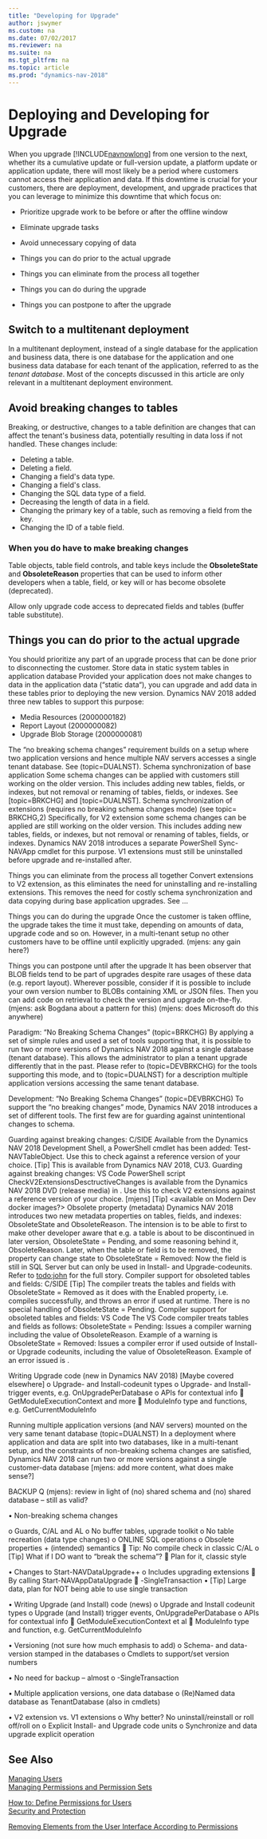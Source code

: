 ```yaml
---
title: "Developing for Upgrade"
author: jswymer
ms.custom: na
ms.date: 07/02/2017
ms.reviewer: na
ms.suite: na
ms.tgt_pltfrm: na
ms.topic: article
ms.prod: "dynamics-nav-2018"
---
```

# Deploying and Developing for Upgrade

When you upgrade [!INCLUDE[navnowlong](includes/navnowlong_md.md)] from one version to the next, whether its a cumulative update or full-version update, a platform update or application update, there will most likely be a period where customers cannot access their application and data. If this downtime is crucial for your customers, there are deployment, development, and upgrade practices that you can leverage to minimize this downtime that  which focus on:

-   Prioritize upgrade work to be before or after the offline window
-   Eliminate upgrade tasks
-   Avoid unnecessary copying of data
 
-   Things you can do prior to the actual upgrade
-   Things you can eliminate from the process all together
-   Things you can do during the upgrade
-   Things you can postpone to after the upgrade

## Switch to a multitenant deployment
In a multitenant deployment, instead of a single database for the application and business data, there is one database for the application and one business data database for each tenant of the application, referred to as the *tenant database*. Most of the concepts discussed in this article are only relevant in a multitenant deployment environment.

## Avoid breaking changes to tables
Breaking, or destructive, changes to a table definition are changes that can affect the tenant's business data, potentially resulting in data loss if not handled. These changes include:  

-   Deleting a table.
-   Deleting a field.
-   Changing a field's data type.
-   Changing a field's class.
-   Changing the SQL data type of a field.
-   Decreasing the length of data in a field.
-   Changing the primary key of a table, such as removing a field from the key.
-   Changing the ID of a table field.

### When you do have to make breaking changes

Table objects, table field controls, and table keys include the **ObsoleteState** and **ObsoleteReason** properties that can be used to inform other developers when a table, field, or key will or has become obsolete (deprecated).  

 Allow only upgrade code access to deprecated fields and tables (buffer table substitute).

## Things you can do prior to the actual upgrade
You should prioritize any part of an upgrade process that can be done prior to disconnecting the customer.
Store data in static system tables in application database
Provided your application does not make changes to data in the application data (“static data“), you can upgrade and add data in these tables prior to deploying the new version. Dynamics NAV 2018 added three new tables to support this purpose:
-   Media Resources (2000000182)
-   Report Layout (2000000082)
-	Upgrade Blob Storage (2000000081)

The “no breaking schema changes” requirement builds on a setup where two application versions and hence multiple NAV servers accesses a single tenant database. See (topic=DUALNST).
Schema synchronization of base application
Some schema changes can be applied with customers still working on the older version. This includes adding new tables, fields, or indexes, but not removal or renaming of tables, fields, or indexes. See [topic=BRKCHG] and [topic=DUALNST].
Schema synchronization of extensions (requires no breaking schema changes mode) (see topic= BRKCHG,2)
Specifically, for V2 extension some schema changes can be applied are still working on the older version. This includes adding new tables, fields, or indexes, but not removal or renaming of tables, fields, or indexes. Dynamics NAV 2018 introduces a separate PowerShell Sync-NAVApp cmdlet for this purpose.
V1 extensions must still be uninstalled before upgrade and re-installed after.

Things you can eliminate from the process all together
Convert extensions to V2 extension, as this eliminates the need for uninstalling and re-installing extensions. This removes the need for costly schema synchronization and data copying during base application upgrades. See …

Things you can do during the upgrade
Once the customer is taken offline, the upgrade takes the time it must take, depending on amounts of data, upgrade code and so on. However, in a multi-tenant setup no other customers have to be offline until explicitly upgraded.  (mjens: any gain here?) 

Things you can postpone until after the upgrade
It has been observer that BLOB fields tend to be part of upgrades despite rare usages of these data (e.g. report layout). Wherever possible, consider if it is possible to include your own version number to BLOBs containing XML or JSON files. Then you can add code on retrieval to check the version and upgrade on-the-fly. 
(mjens: ask Bogdana about a pattern for this)
(mjens: does Microsoft do this anywhere)



Paradigm: “No Breaking Schema Changes” (topic=BRKCHG)
By applying a set of simple rules and used a set of tools supporting that, it is possible to run two or more versions of Dynamics NAV 2018 against a single database (tenant database). This allows the administrator to plan a tenant upgrade differently that in the past. Please refer to (topic=DEVBRKCHG) for the tools supporting this mode, and to (topic=DUALNST) for a description multiple application versions accessing the same tenant database.

Development: “No Breaking Schema Changes” (topic=DEVBRKCHG)
To support the “no breaking changes” mode, Dynamics NAV 2018 introduces a set of different tools. The first few are for guarding against unintentional changes to schema.

Guarding against breaking changes: C/SIDE
Available from the Dynamics NAV 2018 Development Shell, a PowerShell cmdlet has been added: Test-NAVTableObject. Use this to check against a reference version of your choice. [Tip] This is available from Dynamics NAV 2018, CU3.
Guarding against breaking changes: VS Code
PowerShell script CheckV2ExtensionsDesctructiveChanges is available from the Dynamics NAV 2018 DVD (release media) in <folder>. Use this to check V2 extensions against a reference version of your choice. 
[mjens] [Tip] <available on Modern Dev docker images?>
Obsolete property (metadata)
Dynamics NAV 2018 introduces two new metadata properties on tables, fields, and indexes: ObsoleteState and ObsoleteReason. The intension is to be able to first to make other developer aware that e.g. a table is about to be discontinued in later version, ObsoleteState = Pending, and some reasoning behind it, ObsoleteReason. Later, when the table or field is to be removed, the property can change state to ObsoleteState = Removed: Now the field is still in SQL Server but can only be used in Install- and Upgrade-codeunits. Refer to <todo:john> for the full story.
Compiler support for obsoleted tables and fields: C/SIDE
[Tip] The compiler treats the tables and fields with ObsoleteState = Removed as it does with the Enabled property, i.e. compiles successfully, and throws an error if used at runtime. There is no special handling of ObsoleteState = Pending.
Compiler support for obsoleted tables and fields: VS Code
The VS Code compiler treats tables and fields as follows:
ObsoleteState = Pending: Issues a compiler warning including the value of ObsoleteReason. Example of a warning is <todo>
ObsoleteState = Removed: Issues a compiler error if used outside of Install- or Upgrade codeunits, including the value of ObsoleteReason. Example of an error issued is <todo>.

Writing Upgrade code (new in Dynamics NAV 2018)
[Maybe covered elsewhere]
o	Upgrade- and Install-codeunit types
o	Upgrade- and Install-trigger events, e.g. OnUpgradePerDatabase
o	APIs for contextual info
	GetModuleExecutionContext and more
	ModuleInfo type and functions, e.g. GetCurrentModuleInfo


Running multiple application versions (and NAV servers) mounted on the very same tenant database (topic=DUALNST)
In a deployment where application and data are split into two databases, like in a multi-tenant setup, and the constraints of non-breaking schema changes are satisfied, Dynamics NAV 2018 can run two or more versions against a single customer-data database 
[mjens: add more content, what does make sense?]
 



BACKUP
Q (mjens): review in light of (no) shared schema and (no) shared database – still as valid?


•	Non-breaking schema changes

o	Guards, C/AL and AL
o	No buffer tables, upgrade toolkit
o	No table recreation (data type changes)
o	ONLINE SQL operations
o	Obsolete properties + (intended) semantics
	Tip: No compile check in classic C/AL
o	[Tip] What if I DO want to “break the schema”?
	Plan for it, classic style

•	Changes to Start-NAVDataUpgrade++
o	Includes upgrading extensions
	By calling Start-NAVAppDataUpgrade
	-SingleTransaction
•	[Tip] Large data, plan for NOT being able to use single transaction

•	Writing Upgrade (and Install) code (news)
o	Upgrade and Install codeunit types
o	Upgrade (and Install) trigger events, OnUpgradePerDatabase
o	APIs for contextual info
	GetModuleExecutionContext et al
	ModuleInfo type and function, e.g. GetCurrentModuleInfo

•	Versioning (not sure how much emphasis to add)
o	Schema- and data-version stamped in the databases
o	Cmdlets to support/set version numbers

•	No need for backup – almost
o	-SingleTransaction

•	Multiple application versions, one data database
o	(Re)Named data database as TenantDatabase (also in cmdlets)

•	V2 extension vs. V1 extensions
o	Why better? No uninstall/reinstall or roll off/roll on
o	Explicit Install- and Upgrade code units
o	Synchronize and data upgrade explicit operation


## See Also  
[Managing Users](Managing-Users.md)  
[Managing Permissions and Permission Sets](Managing-Permissions-and-Permission-Sets.md)  
<!-- [How to: Work with the BASIC Permission Set](How-to--Work-with-the-BASIC-Permission-Set.md)  -->  
[How to: Define Permissions for Users](How-to--Define-Permissions-for-Users.md)   
[Security and Protection](Security-and-Protection.md)   
<!-- [Customize the User Interface](Customize-the-User-Interface.md)   -->
[Removing Elements from the User Interface According to Permissions](Removing-Elements-from-the-User-Interface-According-to-Permissions.md)

